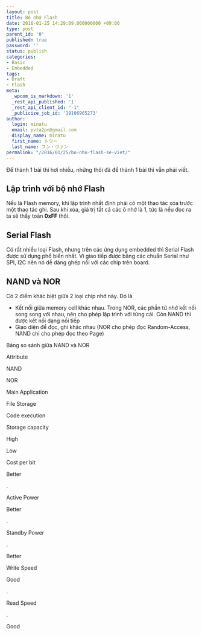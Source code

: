 ```yaml
---
layout: post
title: Bộ nhớ Flash
date: 2016-01-25 14:29:09.000000000 +09:00
type: post
parent_id: '0'
published: true
password: ''
status: publish
categories:
- Basic
- Embedded
tags:
- Draft
- Flash
meta:
  _wpcom_is_markdown: '1'
  _rest_api_published: '1'
  _rest_api_client_id: "-1"
  _publicize_job_id: '19106965273'
author:
  login: minatu
  email: pvta2pn@gmail.com
  display_name: minatu
  first_name: トウー
  last_name: フン・ヴァン
permalink: "/2016/01/25/bo-nho-flash-se-viet/"
---
```

Để thành 1 bài thì hơi nhiều, những thôi đã để thành 1 bài thì vẫn phải viết.

## Lập trình với bộ nhớ Flash

Nếu là Flash memory, khi lập trình nhất định phải có một thao tác xóa trước một thao tác ghi. Sau khi xóa, giá trị tất cả các ô nhớ là 1, tức là nếu đọc ra ta sẽ thấy toàn **0xFF** thôi.

## Serial Flash

Có rất nhiều loại Flash, nhưng trên các ứng dụng embedded thì Serial Flash được sử dụng phổ biến nhất. Vì giao tiếp được bằng các chuẩn Serial như SPI, I2C nên nó dễ dàng ghép nối với các chip trên board.

## NAND và NOR

Có 2 điểm khác biệt giữa 2 loại chip nhớ này. Đó là

*   Kết nối giữa memory cell khác nhau. Trong NOR, các phần tử nhớ kết nối song song với nhau, nên cho phép lập trình với từng cái. Còn NAND thì được kết nối dạng nối tiếp
*   Giao diện để đọc, ghi khác nhau (NOR cho phép đọc Random-Access, NAND chỉ cho phép đọc theo Page)

Bảng so sánh giữa NAND và NOR

Attribute

NAND

NOR

Main Application

File Storage

Code execution

Storage capacity

High

Low

Cost per bit

Better

.

Active Power

Better

.

Standby Power

.

Better

Write Speed

Good

.

Read Speed

.

Good